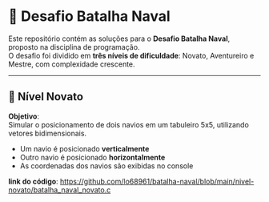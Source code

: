 # 🚢 Desafio Batalha Naval

Este repositório contém as soluções para o **Desafio Batalha Naval**, proposto na disciplina de programação.  
O desafio foi dividido em **três níveis de dificuldade**: Novato, Aventureiro e Mestre, com complexidade crescente.

---

## 🏅 Nível Novato

**Objetivo**:  
Simular o posicionamento de dois navios em um tabuleiro 5x5, utilizando vetores bidimensionais.

- Um navio é posicionado **verticalmente**
- Outro navio é posicionado **horizontalmente**
- As coordenadas dos navios são exibidas no console

**link do código**:  https://github.com/lo68961/batalha-naval/blob/main/nivel-novato/batalha_naval_novato.c



